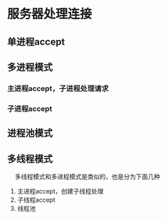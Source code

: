 



# 服务器处理连接
<!-- 

 服务器处理连接的架构演变 
 https://server.51cto.com/article/662118.html
-->

## 单进程accept


## 多进程模式

### 主进程accept，子进程处理请求


### 子进程accept

## 进程池模式  

## 多线程模式
&emsp; 多线程模式和多进程模式是类似的，也是分为下面几种  

1. 主进程accept，创建子线程处理
2. 子线程accept
3. 线程池


